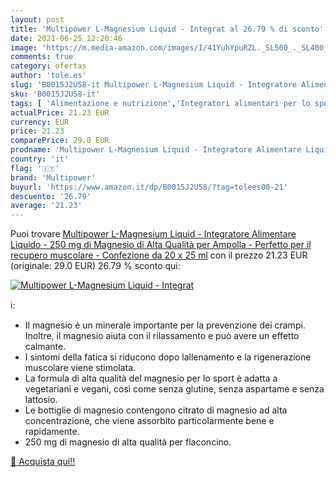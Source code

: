 ```yaml
---
layout: post
title: 'Multipower L-Magnesium Liquid - Integrat al 26.79 % di sconto'
date: 2021-06-25 12:20:46
image: 'https://m.media-amazon.com/images/I/41YuhYpuRZL._SL500_._SL400_.jpg'
comments: true
category: ofertas
author: 'tole.es'
slug: 'B0015J2U58-it Multipower L-Magnesium Liquid - Integratore Alimentare...'
sku: 'B0015J2U58-it'
tags: [ 'Alimentazione e nutrizione','Integratori alimentari per lo sport','Magnesio per integrazione alimentare','Minerali per integrazione alimentare','Salute e cura della persona','Vitamine, minerali e integratori','multipower', ]
actualPrice: 21.23 EUR
currency: EUR
price: 21.23
comparePrice: 29.0 EUR
prodname: 'Multipower L-Magnesium Liquid - Integratore Alimentare Liquido - 250 mg di Magnesio di Alta Qualità per Ampolla - Perfetto per il recupero muscolare - Confezione da 20 x 25 ml'
country: 'it'
flag: '🇮🇹'
brand: 'Multipower'
buyurl: 'https://www.amazon.it/dp/B0015J2U58/?tag=tolees00-21'
descuento: '26.79'
average: '21.23'
---
```


Puoi trovare [Multipower L-Magnesium Liquid - Integratore Alimentare Liquido - 250 mg di Magnesio di Alta Qualità per Ampolla - Perfetto per il recupero muscolare - Confezione da 20 x 25 ml](https://www.amazon.it/dp/B0015J2U58/?tag=tolees00-21) con il prezzo 21.23 EUR (originale: 29.0 EUR) 26.79 % sconto qui:

[![Multipower L-Magnesium Liquid - Integrat](https://m.media-amazon.com/images/I/41YuhYpuRZL._SL500_._SL400_.jpg)](https://www.amazon.it/dp/B0015J2U58/?tag=tolees00-21)

ℹ️:

- Il magnesio è un minerale importante per la prevenzione dei crampi. Inoltre, il magnesio aiuta con il rilassamento e può avere un effetto calmante.
- I sintomi della fatica si riducono dopo lallenamento e la rigenerazione muscolare viene stimolata.
- La formula di alta qualità del magnesio per lo sport è adatta a vegetariani e vegani, così come senza glutine, senza aspartame e senza lattosio.
- Le bottiglie di magnesio contengono citrato di magnesio ad alta concentrazione, che viene assorbito particolarmente bene e rapidamente.
- 250 mg di magnesio di alta qualità per flaconcino.

[🛒 Acquista qui!!](https://www.amazon.it/dp/B0015J2U58/?tag=tolees00-21)

